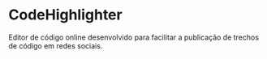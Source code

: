# CodeHighlighter
Editor de código online desenvolvido para facilitar a publicação de trechos de código em redes sociais.
